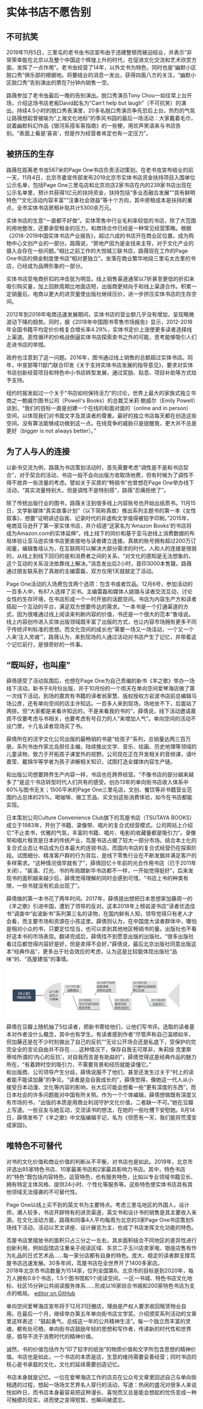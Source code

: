 # 实体书店不愿告别          
## 不可抗笑

2019年11月5日，三里屯的老书虫书店宣布由于违建整顿而被迫结业，并表示“非常荣幸能在北京以及整个中国这个辉煌上升的时代，在促进文化交流和艺术欣赏方面，发挥了一点作用”。老书虫经营了14年，以外文书为特色，同时也是“幽默小区脱口秀”俱乐部的根据地。将要结业的消息一发出，获得四面八方的关注，“幽默小区脱口秀”告别演出的票在7分钟内销售一空。          

路薇参加了老书虫最后一晚的告别演出。脱口秀演员Tony Chou一如往常上台开场，介绍这场书店老板David起名为“Can’t help but laugh”（不可抗笑）的演出。持续4.5小时的脱口秀表演里，20多名脱口秀演员争先恐后上台。热烈的气氛让路薇想起曾被喻为“上海文化地标”的季风书园的最后一场活动：大家戴着毛巾，说着幽默科幻作品《银河系搭车客指南》的一些梗，用欢声笑语来与书店告别。“表面上看是‘喜丧’，但是作为经营者肯定也有一定压力”。            

## 被挤压的生存 

路薇在距离老书虫567米的Page One书店负责活动策划。在老书虫宣布结业的前一天，11月4日，北京市委宣传部发布2019北京市实体书店资金扶持项目入围单位公示名单，包括Page One三里屯店和北京坊店2家书店在内的239家书店出现在公示名单里，预计共获得1亿元的扶持资金，扶持包括“多业态融合发展”“具有鲜明特色”“文化活动内容丰富”“注重社会效益”等十个方向，其中房租成本是扶持的重点，全市实体书店房租补贴共计5300余万元。           

实体书店的生意“一直都不好做”。实体零售中行业毛利率较低的书店，除了大范围的用地整改，还要承受租金的压力，和商场合作已经是一种常见经营策略。根据《2018-2019中国实体书店产业报告》，超过六成的书店开在商业区位置，成为购物中心文创产业的一部分。路薇说，“房地产因为是金钱来主导，对于文化产业的摄入会存在一些问题。”相比之前工作的大悦城三联书店，路薇现在工作的Page One书店的佣金制度使书店“相对更独立”。坐落在商业繁华地段三里屯太古里的书店，已经成为品牌形象的一部分。          

实体书店受电商折扣的冲击犹为明显。线上销售渠道通常以7折甚至更低的折扣来吸引购买量，加上回款周期比地面店短，出版商更倾向于和线上渠道合作。积累一定销量后，电商以更大的进货量使出版社继续压价，进一步挤压实体书店的生存空间。            

<div class="flourish-embed" data-src="visualisation/1112830"></div><script src="https://public.flourish.studio/resources/embed.js"></script>               

2012年到2018年电商迅速发展期间，实体书店的营业额几乎没有增加，呈现略微波动下降的趋势。同时，据《2018年中国图书零售市场报告》显示，2012-2018年全国书籍平均定价价格复合增长率4.29%，实体书定价上涨使更多读者选择线上渠道。恶性循环的价格战倒逼实体书店探索卖书之外的可能，思考能够吸引人们走进书店的举措。          

政府也注意到了这一问题。2016年，图书通过线上销售的总额超过实体书店。同年，中宣部等11部门联合印发《关于支持实体书店发展的指导意见》，要求对实体书店创新经营项目和特色中小书店转型发展，通过奖励、贴息、项目补助等方式给予支持。            

纽约时报发起过一个关于“书店如何保持活力”的讨论，世界上最大的家族式独立书商之一鲍威尔图书公司（Powell's Books）的总裁艾米莉·鲍威尔（Emily Powell）谈到，“我们的目标一直是创建一个在线的和面对面的（online and in person）空间，以体现我们对书面文字及其读者的尊重。最好的独立书店每天都在创造这些空间。没有算法能够成功做到这一点。在线竞争的威胁只是提醒我，更大并不总是更好（bigger is not always better）。”          

## 为了人与人的连接              

以新书交流为例，路薇为书店策划活动时，首先需要考虑“调性是不是和书店契合”，对于契合的活动，书店一般不会向出版方收取场地费，但有时候为了调性不得不放弃一些流量的考虑。譬如关于买房的“畅销书”也曾想在Page One举办线下活动，“其实流量特别大，但是调性不是特别搭”，路薇“忍痛拒绝了”。         

除了传统出版行业的图书，路薇关注到很多线上内容账号也开始出纸质书。11月15日，文学新媒体“真实故事计划”（以下简称真故）推出系列主题书的第一本《女性叙事》，想要“证明讲述自我、记录时代的非虚构文学值得被铅字印刷。”2015年，电商亚马逊开了第一家实体书店，并介绍道“这家名为‘Amazon Books’的书店将成为Amazon.com的实体延伸”。线上线下的同价和基于亚马逊线上消费数据的布局体验让亚马逊实体书店更直接地与读者建立连接。真故的账号拥有超过200万订阅量，编辑鲁瑶认为，在互联网可以解决大部分需求的时代，人和人的连接是很弱的，从线上到线下回归的是和消费者之间的关系，“对文化的感知是无法想象的，这个互动的关系没法依靠线上解决。”消息发出后2小时，首印3000本售罄。路薇通过朋友联系到了真故的主编雷磊，双方仅用1天就敲定了活动。               

Page One活动的入场费包含两个选项：包含书或者饮品。12月6号，参加活动的一百多人中，有87人选择了买书。主编雷磊和媒体人姚璐与读者交流互动，讨论女性的生存环境，在书店形成一个一时开放的话题空间。书店为内容生产方和读者搭起一个互动的平台，满足双方想要传达的需求。“一本书是一个打通渠道的方式，因为很难通过线上阅读来判断内容的价值，书还是一个很大的范本”鲁瑶说。线上内容创作进入实体出版领域既丰富了出版的方式，也让内容市场拥有更多不同于传统评判标准的思想。而文化空间的成长也“需要一场又一场活动，一个又一个人来‘注入灵魂’”，路薇认为，来到现场的人通过活动对书店产生了记忆，并带着这个记忆前行，是很奇妙的一件事。          

## “既叫好，也叫座”              

薛倩感受了活动氛围后，也想在Page One为自己责编的新书《羊之歌》举办一场线下活动。新书于8月份出版，并于10月份的一个雨天在单向空间爱琴海店做了第一次线下活动。到场的嘉宾有书籍的译者翁家慧、版权授权方岩波书店前总编辑马场公彦，还有单向空间的店主许知远。一百多人来到现场，场地坐不下，后面站了两排。但“大家都是来看许知远的，不是来看我的书的”，薛倩说，线下活动邀请嘉宾不仅要考虑与书相关，也要考虑有号召力的人“来增加人气”。单向空间的活动不设门票，十几名读者现场买了书。              

薛倩所在的活字文化公司出版的最畅销的书是“给孩子”系列，总销量达两三百万册。系列书由作家北岛担任主编，陆续推出文学、音乐、绘画、历史地理等领域的儿童读物，致力于开拓孩子课堂外的视野。公司现在正在开发相关的音频课，请叶嘉莹、戴锦华等学者为孩子讲解相关知识，试图打造全媒体内容生产链。            

和出版公司想要跨界生产内容一样，书店也在跨界经营。“不像书店的部分越来越多了”是这个书店转型时代人们共有的感受。创办13年的单向街书店收入体系中60%与图书无关；1500平米的Page One三里屯店，文创、餐饮等非书籍营业范围约占总体的25%。喝咖啡、做工艺品、买文创这些消费体验，如今在书店都能实现。         

<div class="flourish-embed" data-src="story/150902"></div><script src="https://public.flourish.studio/resources/embed.js"></script>          

日本策划公司Culture Convenience Club旗下的茑屋书店（TSUTAYA BOOKS）成立于1983年，开创了书籍、录像带、唱片的复合式经营模式。公司网站上介绍它“不止卖书，优雅的气氛，丰富的书籍、唱片、电影的收藏量都是吸引力”。录像带和唱片租赁是日本的传统产业，茑屋书店占据了较大一部分市场。结合本土化的复合式业态让书店成为日本最大的连锁书店。而国内书店的复合式经营仍在探索阶段。试图细分、精准客户群的行为背后，是线下零售行业在不断发掘并满足客户的多样需求。“这种情况很早就有了”，薛倩回忆十年前的光合作用书店（已于2011年关闭），“装潢、灯光、书的布局跟新华书店都不一样，一开始觉得挺好”，后来发现书的面积越来越少后，薛倩觉得理解的同时会感到可惜，“书店上书的种类有限，一些书就没有机会出现了”。             

薛倩做的第一本书花了两年时间。2017年，薛倩提出想把日本思想家加藤周一的《羊之歌》引进中国，遭到了领导的反对。这本2018年上榜岩波书店“读者优选佳书”调查中“岩波新书”系列第三名的读物，在国内鲜有人知，领导觉得只有老人才会看，而主要市场和资源在小孩这里。薛倩则认为，在中国庞大读者群体中，哪怕是相对小众的书，只要定位恰当，也可以卖到其他地区畅销书的量。出版社也不看好这本书的市场表现。翻译完成后，薛倩找不到愿意出版的出版社。“很多出版社看过后都觉得内容好是好，但是卖得不会好，”薛倩说，最后北京出版社同意出版这本“经典作品”，更多出于社会效应的考虑，认为这是比较能体现出版社“品味”的、“高屋建瓴”的事情。         

![《羊之歌出版全过程》](publish.png)            

薛倩在豆瓣上随机抽了5位读者，把新书寄给他们，让他们写书评。选取的读者基本对作者没什么概念，其中也有学生。有读者感到作者“尽管声称自己温顺如羊，但加藤还是在不少时刻做出了自己的反抗”“无论公开场合还是私底下，受保护的完完全全的言论自由并不存在……这种情况下，保存自我无可厚非，朱莉娅·克里斯蒂哇所谓的‘内心的反抗’，对自我而言是有助益的”，薛倩觉得这是经典作品的魅力所在，“有着跨时空的吸引力，不需要背景和经历就能读懂它。”           
和出版商、公司领导产生分歧，薛倩说服不了他们，甚至还发生过关于“村上的读者能不能读加藤”的争论。“读者是会自我成长的”，薛倩觉得，像她这一代人从小接受日本动漫、文化等内容的影响，长大后可能会想看一些“更有深度的东西”，而日本社会的许多问题能对中国有所关照。作为一个个体编辑，薛倩想做既有深度又有市场的书，“出版的本质是用商业利润守护文化价值，二者缺一不可。”她在豆瓣上写道。一些豆友与她互动，交流读书的想法，在她的一些吐槽下安慰她。8月14日，薛倩发布了《羊之歌》中文版编辑手记，名为《但愿有一天，我们能将荒漠变成家园》。             

## 唯特色不可替代             

对书的文化价值和商业价值的判断从不平衡，对书店也是如此。2019年，北京市评选出85家特色书店、10家最美书店和2家最具影响力书店。其中，特色书店的“特色”既包括内容特色，运营特色，也有服务特色，比如以专业领域书籍见长、拥有特定主体风格、提供24小时、个性化等服务等。这些特色使实体书店具有其他领域无法侵袭的不可替代性。

<div class="flourish-embed" data-src="visualisation/1115352"></div><script src="https://public.flourish.studio/resources/embed.js"></script>               

Page One以线上买不到的英文书为主要特点。考虑三里屯地区的外国人，设计师，潮人较多，书店开辟特有的进货渠道，英文书和设计书的销售是其主要收入来源。在文化活动方面，路薇和同事4人平均每周为北京的3家Page One书店策划5场线下活动，活动以艺文讲座、设计展览为主，也成了书店发挥文化功能的特色。              

茑屋书店里摆放书的面积只占三分之一左右，其余面积结合不同地区的差异性进行创新利用，例如函馆店注重亲子阅读区域、东京二子玉川店卖家电、银座店售有作为礼品的日式艺术品……每一家分店都有自身的特色。庞大、稳定的读者群支撑茑屋书店迅速发展。30多年间，茑屋书店在全世界开了1400多家店。           
2018年北京市书店数量为1514家，位列全国第8。北京市的目标是到2020年，每万人拥有0.8个书店，1.5个图书馆和1个阅读空间。一区一书城、特色书店文化地标、社区15分钟公共阅读服务体系……形成以16家综合书城和200家特色书店为支点的格局。
 [editor on GitHub](https://github.com/PeiyiGuan03/-/edit/master/README.md)             
 <div class="flourish-embed" data-src="visualisation/1121437"></div><script src="https://public.flourish.studio/resources/embed.js"></script>               
 
单向空间爱琴海店宣布将于12月31日撤店，理由是产权人要求收回租赁物业自用。在最后一个月，继续举办第五年单向街书店文学奖。介绍颁奖系列活动的文章里这样表述：“鼓起勇气，总结这一年的公共精神生活”。每一个独立而丰富的灵魂，都有处可栖，单向街书店鼓励年轻的思想和写作者，传递新的时代性和世界感，倡导不流于消费时代的精神价值。               

诚然，书的价值包括作为“印了铅字的纸张”的物质价值和文字所包含思想的精神价值。书店也是如此，一个书店的本质是店，生意的维持需要妥善经营；同时书店的核心是书承载的文化，文化的延续需要创造记忆。           

书店本身就是记忆。一位在爱琴海店工作的店员在公众号文章里回述自己与单向街相遇的过程，想起一场场文艺界名人穿行的活动，写道：热闹的盛况对很多人来说恍如昨日，而书店本身最容易把这种漫长、喜悦而又总是能会想起的忧伤变成一种可触摸的现实，进而使之变得短暂，也瞬间被遗忘。
